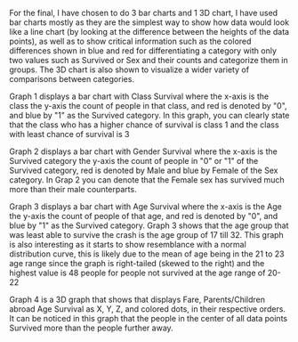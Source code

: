 
For the final, I have chosen to do 3 bar charts and 1 3D chart,
I have used bar charts mostly as they are the simplest way to show how data would look like a line chart (by looking at the difference
between the heights of the data points), as well as to show critical information such as the colored differences shown in 
blue and red for differentiating a category with only two values such as Survived or Sex and their counts and categorize them 
in groups. The 3D chart is also shown to visualize a wider variety of comparisons between categories.

Graph 1 displays a bar chart with Class Survival where the x-axis is the class the y-axis the count of people in that class,
and red is denoted by "0", and blue by "1" as the Survived category. 
In this graph, you can clearly state that the class who has a higher chance of survival is class 1 and the class with least 
chance of survival is 3


Graph 2 displays a bar chart with Gender Survival where the x-axis is the Survived category the y-axis the count of people in 
"0" or "1" of the Survived category,
red is denoted by Male and blue by Female of the Sex category. 
In Grap 2 you can denote that the Female sex has survived much more than their male counterparts.

Graph 3 displays a bar chart with Age Survival where the x-axis is the Age the y-axis the count of people of that age,
and red is denoted by "0", and blue by "1" as the Survived category. 
Graph 3 shows that the age group that was least able to survive the crash is the age group of 17 till 32. This graph is also 
interesting as it starts to show resemblance with a normal distribution curve, this is likely due to the mean of age being
in the 21 to 23 age range since the graph is right-tailed (skewed to the right) and the highest value is 48 people for people 
not survived at the age range of 20-22 

Graph 4 is a 3D graph that shows that displays Fare, Parents/Children abroad Age Survival as X, Y, Z, and colored dots,
in their respective orders. It can be noticed in this graph that the people in the center of all data points Survived more than the people further away.
